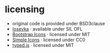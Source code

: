 # licensing

- original code is provided under BSD3clause
- [Iosevka](https://typeof.net/Iosevka/) &middot; available under SIL OFL
- [Bootstrap Icons](https://icons.getbootstrap.com/) &middot; licensed under MIT
- [Simple Icons](https://simpleicons.org) &middot; licensed under CC0
- [typed.js](https://github.com/mattboldt/typed.js/) &middot; licensed under MIT